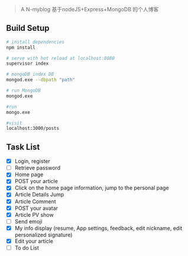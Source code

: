 > A N-myblog 
基于nodeJS+Express+MongoDB 的个人博客

## Build Setup

``` bash
# install dependencies
npm install

# serve with hot reload at localhost:8080
supervisor index

# mongoDB index DB 
mongod.exe --dbpath "path"

# run MongoDB 
mongod.exe

#run 
mongo.exe

#visit
localhost:3000/posts

```
## Task List
- [x] Login, register
- [ ] Retrieve password
- [x] Home page
- [x] POST your article
- [x] Click on the home page information, jump to the personal page
- [x] Article Details Jump
- [x] Article Comment
- [x] POST your avatar
- [x] Article PV show
- [ ] Send emoji
- [x] My info display (resume, App settings, feedback, edit nickname, edit personalized signature)
- [x] Edit your article
- [ ] To do List
